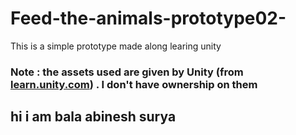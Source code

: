 # Feed-the-animals-prototype02-

This is a simple prototype made along learing unity

### Note : the assets used are given by Unity (from [learn.unity.com](learn.unity.com)) . I don't have ownership on them


## hi i am bala abinesh surya
